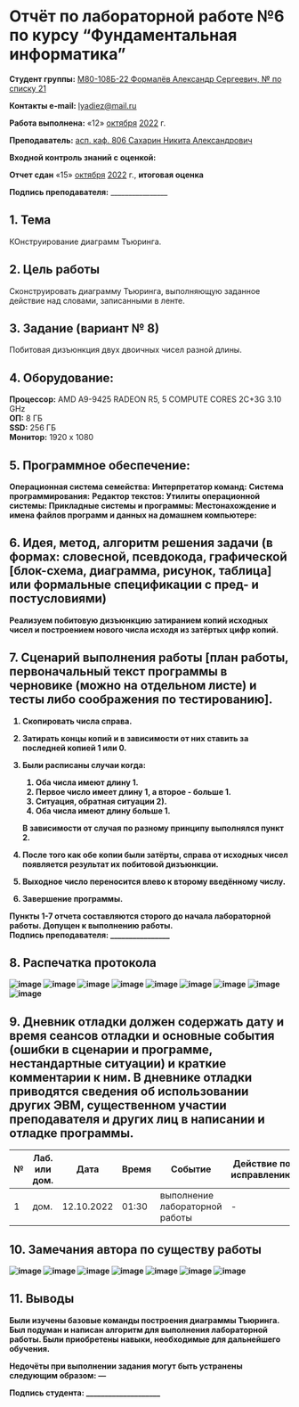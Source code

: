 # Отчёт по лабораторной работе №6 по курсу “Фундаментальная информатика”

<b>Студент группы:</b> <ins>М80-108Б-22 Формалёв Александр Сергеевич, № по списку 21</ins> 

<b>Контакты e-mail:</b> <ins>lyadiez@mail.ru</ins>

<b>Работа выполнена:</b> «12» <ins>октября</ins> <ins>2022</ins> г.

<b>Преподаватель:</b> <ins>асп. каф. 806 Сахарин Никита Александрович</ins>

<b>Входной контроль знаний с оценкой:</b> <ins></ins>

<b>Отчет сдан</b> «15» <ins>октября</ins> <ins>2022</ins> г., <b>итоговая оценка</b> <ins></ins>

<b>Подпись преподавателя:</b> ________________

## 1. Тема
КОнструирование диаграмм Тъюринга.
## 2. Цель работы
Сконструировать диаграмму Тъюринга, выполняющую заданное действие над словами, записанными в ленте.
## 3. Задание (вариант № 8)
Побитовая дизъюнкция двух двоичных чисел разной длины.
## 4. Оборудование:
<b>Процессор:</b> AMD A9-9425 RADEON R5, 5 COMPUTE CORES 2C+3G 3.10 GHz <br/>
<b>ОП:</b> 8 ГБ <br/>
<b>SSD:</b> 256 ГБ<br/>
<b>Монитор:</b> 1920 х 1080 <br/>
## 5. Программное обеспечение:
<b>Операционная система семейства:</b>
<b>Интерпретатор команд:</b>
<b>Система программирования:</b>
<b>Редактор текстов:
<b>Утилиты операционной системы:</b>
<b>Прикладные системы и программы:</b>
<b>Местонахождение и имена файлов программ и данных на домашнем компьютере:
## 6. Идея, метод, алгоритм решения задачи (в формах: словесной, псевдокода, графической [блок-схема, диаграмма, рисунок, таблица] или формальные спецификации с пред- и постусловиями)
Реализуем побитовую дизъюнкцию затиранием копий исходных чисел и построением нового числа исходя из затёртых цифр копий.

## 7. Сценарий выполнения работы [план работы, первоначальный текст программы в черновике (можно на отдельном листе) и тесты либо соображения по тестированию]. 
1. Скопировать числа справа.
2. Затирать концы копий и в зависимости от них ставить за последней копией 1 или 0.
3. Были расписаны случаи когда:
    1) Оба числа имеют длину 1.
    2) Первое число имеет длину 1, а второе - больше 1.
    3) Ситуация, обратная ситуации 2).
    4) Оба числа имеют длину больше 1.
  
    В зависимости от случая по разному принципу выполнялся пункт 2.
4. После того как обе копии были затёрты, справа от исходных чисел появляется результат их побитовой дизъюнкции.
5. Выходное число переносится влево к второму введённому числу.
6. Завершение программы.


Пункты 1-7 отчета составляются сторого до начала лабораторной работы.
Допущен к выполнению работы.  
<b>Подпись преподавателя:</b> ________________
## 8. Распечатка протокола
  ![image](https://user-images.githubusercontent.com/114108084/195420170-ae342035-9b4c-41ea-bac6-a24beb3c4a2e.png)
  ![image](https://user-images.githubusercontent.com/114108084/195420271-dfe39b8e-9364-49a0-8228-cc73099e99e6.png)
  ![image](https://user-images.githubusercontent.com/114108084/195420346-4813fc2b-e0fc-4715-82b4-ada87571d3bd.png)
  ![image](https://user-images.githubusercontent.com/114108084/195420399-620d0b35-31e7-4cf7-99ce-4b634bffaacd.png)
  ![image](https://user-images.githubusercontent.com/114108084/196985269-d3fc8cb0-b108-4328-8417-8faada7cf143.png)
  ![image](https://user-images.githubusercontent.com/114108084/195420501-815eced8-a403-4fce-8f84-85d1b39c2032.png)
  ![image](https://user-images.githubusercontent.com/114108084/195420568-ab5043dc-db18-46ab-9043-0ff70eb1bc0e.png)
  ![image](https://user-images.githubusercontent.com/114108084/196994128-dd87774e-9d85-423a-bf1f-ef9ca5f1b314.png)
  ![image](https://user-images.githubusercontent.com/114108084/196994258-11aef1bb-6cb2-426a-8cfb-4aa5877a1f5e.png)
  
## 9. Дневник отладки должен содержать дату и время сеансов отладки и основные события (ошибки в сценарии и программе, нестандартные ситуации) и краткие комментарии к ним. В дневнике отладки приводятся сведения об использовании других ЭВМ, существенном участии преподавателя и других лиц в написании и отладке программы.

| № |  Лаб. или дом. | Дата | Время | Событие | Действие по исправлению | Примечание |
| ------ | ------ | ------ | ------ | ------ | ------ | ------ |
| 1 | дом. | 12.10.2022 | 01:30 | выполнение лабораторной работы | - | - |
## 10. Замечания автора по существу работы
![image](https://user-images.githubusercontent.com/114108084/196993695-43d1fc19-0049-4ae0-b0e5-79ac7313fb10.png)
![image](https://user-images.githubusercontent.com/114108084/196993797-80e7939e-67f0-41f5-9592-9cbe17fab1d7.png)
![image](https://user-images.githubusercontent.com/114108084/196993884-bdabdc49-47cc-4331-8362-e2fe6145eb20.png)
![image](https://user-images.githubusercontent.com/114108084/196994042-21bd4361-1394-440c-b1ea-c23a04e76bef.png)
![image](https://user-images.githubusercontent.com/114108084/196994211-1d236760-391d-440e-97d9-b406298b55ba.png)
![image](https://user-images.githubusercontent.com/114108084/196994371-94731652-0253-4b81-bf1e-ebdafbac7dd7.png)
![image](https://user-images.githubusercontent.com/114108084/196994429-088e20ce-3b75-4a94-ae9d-b49aace9f674.png)
## 11. Выводы
 Были изучены базовые команды построения диаграммы Тъюринга. Был подуман и написан алгоритм для выполнения лабораторной работы. Были приобретены навыки, необходимые для дальнейшего обучения.

Недочёты при выполнении задания могут быть устранены следующим образом: —

<b>Подпись студента:</b> ____________________
